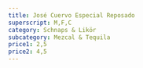 ```yaml
---
title: José Cuervo Especial Reposado
superscript: M,F,C
category: Schnaps & Likör
subcategory: Mezcal & Tequila
price1: 2,5
price2: 4,5
---
```


